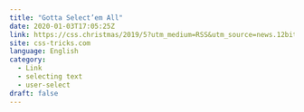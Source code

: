 ```yaml
---
title: "Gotta Select’em All"
date: 2020-01-03T17:05:25Z
link: https://css.christmas/2019/5?utm_medium=RSS&utm_source=news.12bit.vn
site: css-tricks.com
language: English
category:
  - Link
  - selecting text
  - user-select
draft: false
---
```

